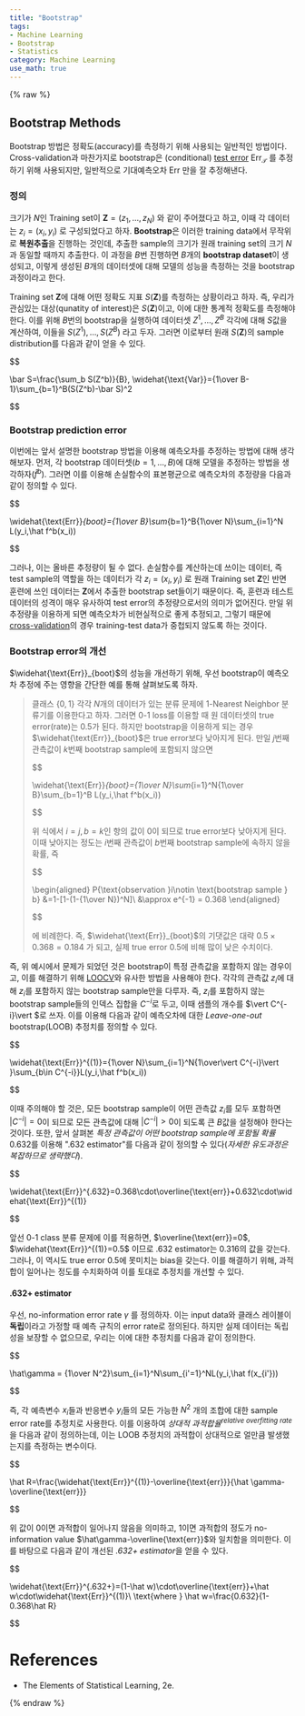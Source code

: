 ```yaml
---
title: "Bootstrap"
tags:
- Machine Learning
- Bootstrap
- Statistics
category: Machine Learning
use_math: true
---
```

{% raw %}
## Bootstrap Methods

Bootstrap 방법은 정확도(accuracy)를 측정하기 위해 사용되는 일반적인 방법이다. Cross-validation과 마찬가지로 bootstrap은 (conditional) [test error](https://ddangchani.github.io/machine%20learning/Model_Assessment/) $\text{Err}_\mathcal T$ 를 추정하기 위해 사용되지만, 일반적으로 기대예측오차 $\text {Err}$ 만을 잘 추정해낸다.

### 정의

크기가 $N$인 Training set이 $\mathbf Z=(z_1,\ldots,z_N)$ 와 같이 주어졌다고 하고, 이때 각 데이터는 $z_i=(x_i,y_i)$ 로 구성되었다고 하자. **Bootstrap**은 이러한 training data에서 무작위로 **복원추출**을 진행하는 것인데, 추출한 sample의 크기가 원래 training set의 크기 $N$과 동일할 때까지 추출한다. 이 과정을 $B$번 진행하면 $B$개의 **bootstrap dataset**이 생성되고, 이렇게 생성된 $B$개의 데이터셋에 대해 모델의 성능을 측정하는 것을 bootstrap 과정이라고 한다.

Training set $\mathbf Z$에 대해 어떤 정확도 지표 $S(\mathbf Z)$를 측정하는 상황이라고 하자. 즉, 우리가 관심있는 대상(qunatity of interest)은 $S(\mathbf Z)$이고, 이에 대한 통계적 정확도를 측정해야 한다. 이를 위해 $B$번의 bootstrap을 실행하여 데이터셋 $Z^1,\ldots,Z^B$ 각각에 대해 $S$값을 계산하여, 이들을 $S(Z^1),\ldots,S(Z^B)$ 라고 두자. 그러면 이로부터 원래 $S(\mathbf Z)$의 sample distribution를 다음과 같이 얻을 수 있다.

$$

\bar S=\frac{\sum_b S(Z^b)}{B}, \widehat{\text{Var}}={1\over B-1}\sum_{b=1}^B(S(Z^b)-\bar S)^2

$$

### Bootstrap prediction error

이번에는 앞서 설명한 bootstrap 방법을 이용해 예측오차를 추정하는 방법에 대해 생각해보자. 먼저, 각 bootstrap 데이터셋($b=1,\ldots,B$)에 대해 모델을 추정하는 방법을 생각하자($\hat f^b$). 그러면 이를 이용해 손실함수의 표본평균으로 예측오차의 추정량을 다음과 같이 정의할 수 있다.

$$

\widehat{\text{Err}}_{boot}={1\over B}\sum_{b=1}^B{1\over N}\sum_{i=1}^N L(y_i,\hat f^b(x_i))

$$

그러나, 이는 올바른 추정량이 될 수 없다. 손실함수를 계산하는데 쓰이는 데이터, 즉 test sample의 역할을 하는 데이터가 각 $z_i=(x_i,y_i)$ 로 원래 Training set $\mathbf Z$인 반면 훈련에 쓰인 데이터는 $\mathbf Z$에서 추출한 bootstrap set들이기 때문이다. 즉, 훈련과 테스트 데이터의 성격이 매우 유사하여 test error의 추정량으로서의 의미가 없어진다. 만일 위 추정량을 이용하게 되면 예측오차가 비현실적으로 좋게 추정되고, 그렇기 때문에 [cross-validation](https://ddangchani.github.io/machine%20learning/Cross_Validation/)의 경우 training-test data가 중첩되지 않도록 하는 것이다.

### Bootstrap error의 개선

$\widehat{\text{Err}}_{boot}$의 성능을 개선하기 위해, 우선 bootstrap이 예측오차 추정에 주는 영향을 간단한 예를 통해 살펴보도록 하자.

> 클래스 $\{0,1\}$ 각각 $N$개의 데이터가 있는 분류 문제에 1-Nearest Neighbor 분류기를 이용한다고 하자. 그러면 0-1 loss를 이용할 때 원 데이터셋의 true error(rate)는 0.5가 된다. 하지만 bootstrap을 이용하게 되는 경우 $\widehat{\text{Err}}_{boot}$은 true error보다 낮아지게 된다. 만일 $j$번째 관측값이 $k$번째 bootstrap sample에 포함되지 않으면
> 
> $$
> 
> \widehat{\text{Err}}_{boot}={1\over N}\sum_{i=1}^N{1\over B}\sum_{b=1}^B L(y_i,\hat f^b(x_i))
> 
> $$
> 
> 위 식에서 $i=j, b=k$인 항의 값이 $0$이 되므로 true error보다 낮아지게 된다. 이때 낮아지는 정도는 $i$번째 관측값이 $b$번째 bootstrap sample에 속하지 않을 확률, 즉
> 
> $$
> 
> \begin{aligned}
> P\{\text{observation  }i\notin \text{bootstrap sample } b\} &=1-[1-(1-{1\over N})^N]\\
> &\approx e^{-1} = 0.368
> \end{aligned}
> 
> $$
> 
> 에 비례한다. 즉, $\widehat{\text{Err}}_{boot}$의 기댓값은 대략 $0.5\times0.368 = 0.184$ 가 되고, 실제 true error 0.5에 비해 많이 낮은 수치이다.

즉, 위 예시에서 문제가 되었던 것은 bootstrap이 특정 관측값을 포함하지 않는 경우이고, 이를 해결하기 위해 [LOOCV](https://ddangchani.github.io/machine%20learning/Cross_Validation/)와 유사한 방법을 사용해야 한다. 각각의 관측값 $z_i$에 대해 $z_i$를 포함하지 않는 bootstrap sample만을 다루자. 즉, $z_i$를 포함하지 않는 bootstrap sample들의 인덱스 집합을 $C^{-i}$로 두고, 이때 샘플의 개수를 $\vert C^{-i}\vert $로 쓰자. 이를 이용해 다음과 같이 예측오차에 대한 *Leave-one-out* bootstrap(LOOB) 추정치를 정의할 수 있다.

$$

\widehat{\text{Err}}^{(1)}={1\over N}\sum_{i=1}^N{1\over\vert C^{-i}\vert }\sum_{b\in C^{-i}}L(y_i,\hat f^b(x_i))

$$

이때 주의해야 할 것은, 모든 bootstrap sample이 어떤 관측값 $z_i$를 모두 포함하면 $\vert C^{-i}\vert =0$이 되므로 모든 관측값에 대해 $\vert C^{-i}\vert >0$이 되도록 큰 $B$값을 설정해야 한다는 것이다. 또한, 앞서 살펴본 *특정 관측값이 어떤 bootstrap sample에 포함될 확률* 0.632를 이용해 ".632 estimator"를 다음과 같이 정의할 수 있다(*자세한 유도과정은 복잡하므로 생략했다*).

$$

\widehat{\text{Err}}^{.632}=0.368\cdot\overline{\text{err}}+0.632\cdot\widehat{\text{Err}}^{(1)}

$$

앞선 0-1 class 분류 문제에 이를 적용하면, $\overline{\text{err}}=0$, $\widehat{\text{Err}}^{(1)}=0.5$ 이므로 .632 estimator는 0.316의 값을 갖는다. 그러나, 이 역시도 true error 0.5에 못미치는 bias을 갖는다. 이를 해결하기 위해, 과적합이 일어나는 정도를 수치화하여 이를 토대로 추정치를 개선할 수 있다.

#### .632+ estimator

우선, no-information error rate $\gamma$ 를 정의하자. 이는 input data와 클래스 레이블이 **독립**이라고 가정할 때 예측 규칙의 error rate로 정의된다. 하지만 실제 데이터는 독립성을 보장할 수 없으므로, 우리는 이에 대한 추정치를 다음과 같이 정의한다.

$$

\hat\gamma = {1\over N^2}\sum_{i=1}^N\sum_{i'=1}^NL(y_i,\hat f(x_{i'}))

$$

즉, 각 예측변수 $x_i$들과 반응변수 $y_i$들의 모든 가능한 $N^2$ 개의 조합에 대한 sample error rate를 추정치로 사용한다. 이를 이용하여 *상대적 과적합율<sup>relative overfitting rate</sup>* 을 다음과 같이 정의하는데, 이는 LOOB 추정치의 과적합이 상대적으로 얼만큼 발생했는지를 측정하는 변수이다.

$$

\hat R=\frac{\widehat{\text{Err}}^{(1)}-\overline{\text{err}}}{\hat \gamma-\overline{\text{err}}}

$$

위 값이 0이면 과적합이 일어나지 않음을 의미하고, 1이면 과적합의 정도가 no-information value $\hat\gamma-\overline{\text{err}}$와 일치함을 의미한다. 이를 바탕으로 다음과 같이 개선된 *.632+ estimator*을 얻을 수 있다.

$$

\widehat{\text{Err}}^{.632+}=(1-\hat w)\cdot\overline{\text{err}}+\hat w\cdot\widehat{\text{Err}}^{(1)}\\
\text{where  } \hat w=\frac{0.632}{1-0.368\hat R}

$$


# References

- The Elements of Statistical Learning, 2e.

 
{% endraw %}